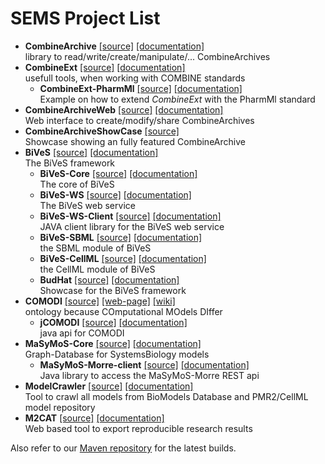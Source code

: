SEMS Project List
=================

* **CombineArchive** [[source]](https://github.com/SemsProject/CombineArchive) [[documentation]](https://semsproject.github.io/CombineArchive/)
  <br />library to read/write/create/manipulate/... CombineArchives
* **CombineExt** [[source]](https://github.com/SemsProject/CombineExt) [[documentation]](https://semsproject.github.io/CombineExt/)
  <br />usefull tools, when working with COMBINE standards
  * **CombineExt-PharmMl**  [[source]](https://github.com/SemsProject/CombineExt-PharmMl) [[documentation]](https://semsproject.github.io/CombineExt-PharmMl/)
    <br />Example on how to extend *CombineExt* with the PharmMl standard
* **CombineArchiveWeb** [[source]](https://github.com/SemsProject/CombineArchiveWeb) [[documentation]](https://semsproject.github.io/CombineArchiveWeb/)
  <br />Web interface to create/modify/share CombineArchives
* **CombineArchiveShowCase** [[source]](https://github.com/SemsProject/CombineArchiveShowCase)
  <br />Showcase showing an fully featured CombineArchive
* **BiVeS** [[source]](https://github.com/SemsProject/BiVeS) [[documentation]](https://semsproject.github.io/BiVeS/)
  <br />The BiVeS framework
  * **BiVeS-Core** [[source]](https://github.com/SemsProject/BiVeS-Core) [[documentation]](https://semsproject.github.io./BiVeS-Core/)
    <br />The core of BiVeS
  * **BiVeS-WS** [[source]](https://github.com/SemsProject/BiVeS-WS) [[documentation]](https://semsproject.github.io./BiVeS-WS/)
    <br />The BiVeS web service
  * **BiVeS-WS-Client** [[source]](https://github.com/SemsProject/BiVeS-WS-Client) [[documentation]](https://semsproject.github.io./BiVeS-WS-Client)
    <br />JAVA client library for the BiVeS web service
  * **BiVeS-SBML** [[source]](https://github.com/SemsProject/BiVeS-SBML) [[documentation]](https://semsproject.github.io./BiVeS-SBML/)
    <br />the SBML module of BiVeS
  * **BiVeS-CellML** [[source]](https://github.com/SemsProject/BiVeS-CellML) [[documentation]](https://semsproject.github.io./BiVeS-CellML)
    <br />the CellML module of BiVeS
  * **BudHat** [[source]](https://github.com/SemsProject/BudHat) [[documentation]](https://semsproject.github.io./BudHat)
    <br />Showcase for the BiVeS framework
* **COMODI** [[source]](https://github.com/SemsProject/COMODI) [[web-page]](http://purl.uni-rostock.de/comodi/comodi) [[wiki]](https://github.com/SemsProject/COMODI/wiki)
  <br />ontology because COmputational MOdels DIffer
  * **jCOMODI** [[source]](https://github.com/SemsProject/jCOMODI) [[documentation]](https://semsproject.github.io./jCOMODI)
    <br />java api for COMODI
* **MaSyMoS-Core** [[source]](https://github.com/SemsProject/masymos-core) [[documentation]](https://semsproject.github.io./masymos-core)
  <br />Graph-Database for SystemsBiology models
  * **MaSyMoS-Morre-client** [[source]](https://github.com/SemsProject/MaSyMoS-Morre-client) [[documentation]](https://semsproject.github.io./MaSyMoS-Morre-client)
    <br />Java library to access the MaSyMoS-Morre REST api
* **ModelCrawler** [[source]](https://github.com/SemsProject/ModelCrawler) [[documentation]](https://semsproject.github.io./ModelCrawler)
  <br />Tool to crawl all models from BioModels Database and PMR2/CellML model repository
* **M2CAT** [[source]](https://github.com/SemsProject/M2CAT) [[documentation]](https://semsproject.github.io./M2CAT)
  <br />Web based tool to export reproducible research results


Also refer to our [Maven repository](https://github.com/SemsProject/maven-repository) for the latest builds.
